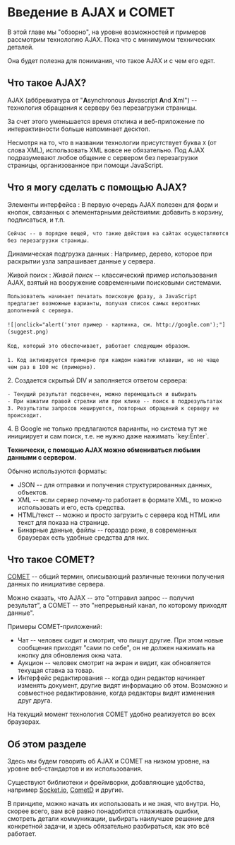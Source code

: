 # Введение в AJAX и COMET

В этой главе мы "обзорно", на уровне возможностей и примеров рассмотрим технологию AJAX. Пока что с минимумом технических деталей.

Она будет полезна для понимания, что такое AJAX и с чем его едят.

## Что такое AJAX?

AJAX (аббревиатура от "<strong>A</strong>synchronous <strong>J</strong>avascript <strong>A</strong>nd <strong>X</strong>ml") -- технология обращения к серверу без перезагрузки страницы.

За счет этого уменьшается время отклика и веб-приложение по интерактивности больше напоминает десктоп.

Несмотря на то, что в названии технологии присутствует буква `X` (от слова XML), использовать XML вовсе не обязательно. Под AJAX подразумевают любое общение с сервером без перезагрузки страницы, организованное при помощи JavaScript.

## Что я могу сделать с помощью AJAX?

Элементы интерфейса
: В первую очередь AJAX полезен для форм и кнопок, связанных с элементарными действиями: добавить в корзину, подписаться, и т.п.

    Сейчас -- в порядке вещей, что такие действия на сайтах осуществляются без перезагрузки страницы.

Динамическая подгрузка данных
: Например, дерево, которое при раскрытии узла запрашивает данные у сервера.

Живой поиск
: *Живой поиск* -- классический пример использования AJAX, взятый на вооружение современными поисковыми системами.

    Пользователь начинает печатать поисковую фразу, а JavaScript предлагает возможные варианты, получая список самых вероятных дополнений с сервера.

    ![|onclick="alert('этот пример - картинка, см. http://google.com');"](suggest.png)

    Код, который это обеспечивает, работает следующим образом.

	1. Код активируется примерно при каждом нажатии клавиши, но не чаще чем раз в 100 мс (примерно).
</ul>
</li>
	2. Создается скрытый DIV и заполняется ответом сервера:

	- Текущий результат подсвечен, можно перемещаться и выбирать
	- При нажатии правой стрелки или при клике -- поиск в подрезультатах
	3. Результаты запросов кешируются, повторных обращений к серверу не происходит.
</ul>
</li>
4. В Google не только предлагаются варианты, но система тут же инициирует и сам поиск, т.е. не нужно даже нажимать `key:Enter`.

**Технически, с помощью AJAX можно обмениваться любыми данными с сервером.**

Обычно используются форматы:

- JSON -- для отправки и получения структурированных данных, объектов.
- XML -- если сервер почему-то работает в формате XML, то можно использовать и его, есть средства.
- HTML/текст -- можно и просто загрузить с сервера код HTML или текст для показа на странице.
- Бинарные данные, файлы -- гораздо реже, в современных браузерах есть удобные средства для них.

## Что такое COMET?

[COMET](https://ru.wikipedia.org/wiki/Comet_(%D0%BF%D1%80%D0%BE%D0%B3%D1%80%D0%B0%D0%BC%D0%BC%D0%B8%D1%80%D0%BE%D0%B2%D0%B0%D0%BD%D0%B8%D0%B5)) -- общий термин, описывающий различные техники получения данных по инициативе сервера.

Можно сказать, что AJAX -- это "отправил запрос -- получил результат", а COMET -- это "непрерывный канал, по которому приходят данные".

Примеры COMET-приложений:

- Чат -- человек сидит и смотрит, что пишут другие. При этом новые сообщения приходят "сами по себе", он не должен нажимать на кнопку для обновления окна чата.
- Аукцион -- человек смотрит на экран и видит, как обновляется текущая ставка за товар.
- Интерфейс редактирования -- когда один редактор начинает изменять документ, другие видят информацию об этом. Возможно и совместное редактирование, когда редакторы видят изменения друг друга.

На текущий момент технология COMET удобно реализуется во всех браузерах.

## Об этом разделе

Здесь мы будем говорить об AJAX и COMET на низком уровне, на уровне веб-стандартов и их использования.

Существуют библиотеки и фреймворки, добавляющие удобства, например [Socket.io](http://socket.io), [CometD](http://cometd.org/) и другие.

В принципе, можно начать их использовать и не зная, что внутри. Но, скорее всего, вам всё равно понадобится отлаживать ошибки, смотреть детали коммуникации, выбирать наилучшее решение для конкретной задачи, и здесь обязательно разбираться, как это всё работает.

